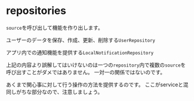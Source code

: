 # repositories

`source`を呼び出して機能を作り出します。

ユーザーのデータを保存、作成、更新、削除する`UserRepository`

アプリ内での通知機能を提供する`LocalNotificationRepository`

上記の内容より誤解してはいけないのは一つの`repository`内で複数の`source`を呼び出すことがダメではありません。
一対一の関係ではないのです。

あくまで関心事に対して行う操作の方法を提供するのです。
ここがserviceと混同しがちな部分なので、注意しましょう。
